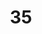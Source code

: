 ---
title: "35"
imageurl: "../src/content/assets/35.webp"
dwnurl: "https://imgs1.thamizhnation.org/35.jpg"
tags: ['thalaivar']
---
